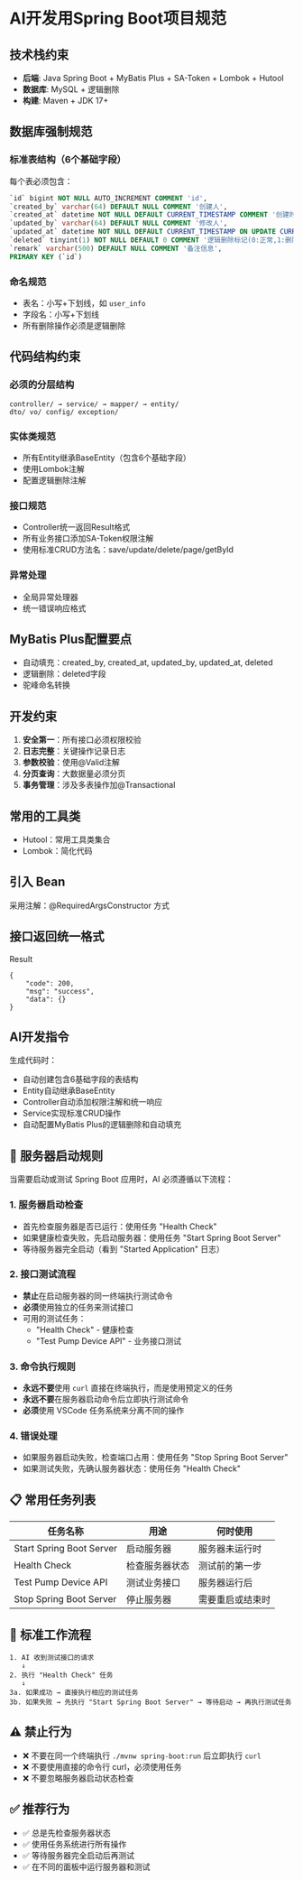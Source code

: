 # AI开发用Spring Boot项目规范

## 技术栈约束
- **后端**: Java Spring Boot + MyBatis Plus + SA-Token + Lombok + Hutool
- **数据库**: MySQL + 逻辑删除
- **构建**: Maven + JDK 17+

## 数据库强制规范

### 标准表结构（6个基础字段）
每个表必须包含：
```sql
`id` bigint NOT NULL AUTO_INCREMENT COMMENT 'id',
`created_by` varchar(64) DEFAULT NULL COMMENT '创建人',
`created_at` datetime NOT NULL DEFAULT CURRENT_TIMESTAMP COMMENT '创建时间',
`updated_by` varchar(64) DEFAULT NULL COMMENT '修改人',
`updated_at` datetime NOT NULL DEFAULT CURRENT_TIMESTAMP ON UPDATE CURRENT_TIMESTAMP COMMENT '修改时间',
`deleted` tinyint(1) NOT NULL DEFAULT 0 COMMENT '逻辑删除标记(0:正常,1:删除)',
`remark` varchar(500) DEFAULT NULL COMMENT '备注信息',
PRIMARY KEY (`id`)
```

### 命名规范
- 表名：小写+下划线，如 `user_info`
- 字段名：小写+下划线
- 所有删除操作必须是逻辑删除

## 代码结构约束

### 必须的分层结构
```
controller/ → service/ → mapper/ → entity/
dto/ vo/ config/ exception/
```

### 实体类规范
- 所有Entity继承BaseEntity（包含6个基础字段）
- 使用Lombok注解
- 配置逻辑删除注解

### 接口规范
- Controller统一返回Result<T>格式
- 所有业务接口添加SA-Token权限注解
- 使用标准CRUD方法名：save/update/delete/page/getById

### 异常处理
- 全局异常处理器
- 统一错误响应格式

## MyBatis Plus配置要点
- 自动填充：created_by, created_at, updated_by, updated_at, deleted
- 逻辑删除：deleted字段
- 驼峰命名转换

## 开发约束
1. **安全第一**：所有接口必须权限校验
2. **日志完整**：关键操作记录日志  
3. **参数校验**：使用@Valid注解
4. **分页查询**：大数据量必须分页
5. **事务管理**：涉及多表操作加@Transactional

## 常用的工具类
- Hutool：常用工具类集合
- Lombok：简化代码

## 引入 Bean
采用注解：@RequiredArgsConstructor 方式

## 接口返回统一格式
Result<T>

```
{
    "code": 200,
    "msg": "success",
    "data": {}
}
```

## AI开发指令
生成代码时：
- 自动创建包含6基础字段的表结构
- Entity自动继承BaseEntity
- Controller自动添加权限注解和统一响应
- Service实现标准CRUD操作
- 自动配置MyBatis Plus的逻辑删除和自动填充


## 🚀 服务器启动规则

当需要启动或测试 Spring Boot 应用时，AI 必须遵循以下流程：

### 1. 服务器启动检查
- 首先检查服务器是否已运行：使用任务 "Health Check"
- 如果健康检查失败，先启动服务器：使用任务 "Start Spring Boot Server"
- 等待服务器完全启动（看到 "Started Application" 日志）

### 2. 接口测试流程
- **禁止**在启动服务器的同一终端执行测试命令
- **必须**使用独立的任务来测试接口
- 可用的测试任务：
  - "Health Check" - 健康检查
  - "Test Pump Device API" - 业务接口测试

### 3. 命令执行规则
- **永远不要**使用 `curl` 直接在终端执行，而是使用预定义的任务
- **永远不要**在服务器启动命令后立即执行测试命令
- **必须**使用 VSCode 任务系统来分离不同的操作

### 4. 错误处理
- 如果服务器启动失败，检查端口占用：使用任务 "Stop Spring Boot Server"
- 如果测试失败，先确认服务器状态：使用任务 "Health Check"

## 📋 常用任务列表

| 任务名称 | 用途 | 何时使用 |
|---------|------|---------|
| Start Spring Boot Server | 启动服务器 | 服务器未运行时 |
| Health Check | 检查服务器状态 | 测试前的第一步 |
| Test Pump Device API | 测试业务接口 | 服务器运行后 |
| Stop Spring Boot Server | 停止服务器 | 需要重启或结束时 |

## 🎯 标准工作流程

```
1. AI 收到测试接口的请求
   ↓
2. 执行 "Health Check" 任务
   ↓
3a. 如果成功 → 直接执行相应的测试任务
3b. 如果失败 → 先执行 "Start Spring Boot Server" → 等待启动 → 再执行测试任务
```

## ⚠️ 禁止行为

- ❌ 不要在同一个终端执行 `./mvnw spring-boot:run` 后立即执行 `curl`
- ❌ 不要使用直接的命令行 curl，必须使用任务
- ❌ 不要忽略服务器启动状态检查

## ✅ 推荐行为

- ✅ 总是先检查服务器状态
- ✅ 使用任务系统进行所有操作
- ✅ 等待服务器完全启动后再测试
- ✅ 在不同的面板中运行服务器和测试